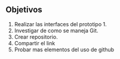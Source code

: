## Objetivos

1. Realizar las interfaces del prototipo 1.
2. Investigar de como se maneja Git.
3. Crear repositorio.
4. Compartir el link
5. Probar mas elementos del uso de github
